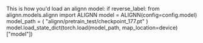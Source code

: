 This is how you'd load an alignn model:
if reverse_label:
        from alignn.models.alignn import ALIGNN
        model = ALIGNN(config=config.model)
        model_path = (
    "alignn/pretrain_test/checkpoint_177.pt"
                    )
        model.load_state_dict(torch.load(model_path, map_location=device)["model"])
